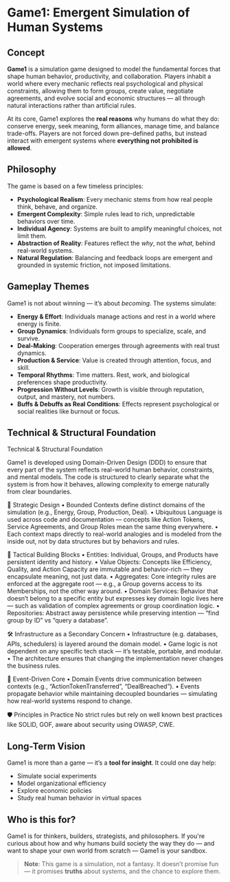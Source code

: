 # Game1: Emergent Simulation of Human Systems

## Concept

**Game1** is a simulation game designed to model the fundamental forces that shape human behavior, productivity, and collaboration. Players inhabit a world where every mechanic reflects real psychological and physical constraints, allowing them to form groups, create value, negotiate agreements, and evolve social and economic structures — all through natural interactions rather than artificial rules.

At its core, Game1 explores the **real reasons** why humans do what they do: conserve energy, seek meaning, form alliances, manage time, and balance trade-offs. Players are not forced down pre-defined paths, but instead interact with emergent systems where **everything not prohibited is allowed**.

## Philosophy

The game is based on a few timeless principles:

- **Psychological Realism**: Every mechanic stems from how real people think, behave, and organize.
- **Emergent Complexity**: Simple rules lead to rich, unpredictable behaviors over time.
- **Individual Agency**: Systems are built to amplify meaningful choices, not limit them.
- **Abstraction of Reality**: Features reflect the _why_, not the _what_, behind real-world systems.
- **Natural Regulation**: Balancing and feedback loops are emergent and grounded in systemic friction, not imposed limitations.

## Gameplay Themes

Game1 is not about winning — it’s about _becoming_. The systems simulate:

- **Energy & Effort**: Individuals manage actions and rest in a world where energy is finite.
- **Group Dynamics**: Individuals form groups to specialize, scale, and survive.
- **Deal-Making**: Cooperation emerges through agreements with real trust dynamics.
- **Production & Service**: Value is created through attention, focus, and skill.
- **Temporal Rhythms**: Time matters. Rest, work, and biological preferences shape productivity.
- **Progression Without Levels**: Growth is visible through reputation, output, and mastery, not numbers.
- **Buffs & Debuffs as Real Conditions**: Effects represent psychological or social realities like burnout or focus.

## Technical & Structural Foundation

Technical & Structural Foundation

Game1 is developed using Domain-Driven Design (DDD) to ensure that every part of the system reflects real-world human behavior, constraints, and mental models. The code is structured to clearly separate what the system is from how it behaves, allowing complexity to emerge naturally from clear boundaries.

🧠 Strategic Design
• Bounded Contexts define distinct domains of the simulation (e.g., Energy, Group, Production, Deal).
• Ubiquitous Language is used across code and documentation — concepts like Action Tokens, Service Agreements, and Group Roles mean the same thing everywhere.
• Each context maps directly to real-world analogies and is modeled from the inside out, not by data structures but by behaviors and rules.

🧩 Tactical Building Blocks
• Entities: Individual, Groups, and Products have persistent identity and history.
• Value Objects: Concepts like Efficiency, Quality, and Action Capacity are immutable and behavior-rich — they encapsulate meaning, not just data.
• Aggregates: Core integrity rules are enforced at the aggregate root — e.g., a Group governs access to its Memberships, not the other way around.
• Domain Services: Behavior that doesn’t belong to a specific entity but expresses key domain logic lives here — such as validation of complex agreements or group coordination logic.
• Repositories: Abstract away persistence while preserving intention — “find group by ID” vs “query a database”.

🛠️ Infrastructure as a Secondary Concern
• Infrastructure (e.g. databases, APIs, schedulers) is layered around the domain model.
• Game logic is not dependent on any specific tech stack — it’s testable, portable, and modular.
• The architecture ensures that changing the implementation never changes the business rules.

📡 Event-Driven Core
• Domain Events drive communication between contexts (e.g., “ActionTokenTransferred”, “DealBreached”).
• Events propagate behavior while maintaining decoupled boundaries — simulating how real-world systems respond to change.

🛡️ Principles in Practice
No strict rules but rely on well known best practices like SOLID, GOF, aware about security using OWASP, CWE.

## Long-Term Vision

Game1 is more than a game — it’s a **tool for insight**. It could one day help:

- Simulate social experiments
- Model organizational efficiency
- Explore economic policies
- Study real human behavior in virtual spaces

## Who is this for?

Game1 is for thinkers, builders, strategists, and philosophers. If you're curious about how and why humans build society the way they do — and want to shape your own world from scratch — Game1 is your sandbox.

> **Note**: This game is a simulation, not a fantasy. It doesn’t promise fun — it promises **truths** about systems, and the chance to explore them.
